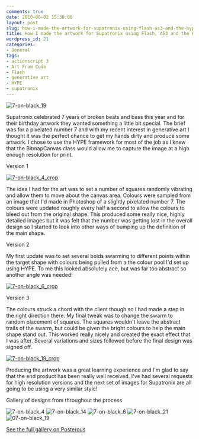 ```yaml
---
comments: true
date: 2010-06-02 15:30:00
layout: post
slug: how-i-made-the-artwork-for-supatronix-using-flash-as3-and-the-hype-framework
title: How I made the artwork for Supatronix using Flash, AS3 and the HYPE Framework
wordpress_id: 21
categories:
- General
tags:
- actionscript 3
- Art From Code
- Flash
- generative art
- HYPE
- supatronix
---
```



    


![7-on-black_19](http://ianthomasnet.files.wordpress.com/2010/06/7-on-black_19.png?w=212)




Supatronix celebrated 7 years of broken beats and bass this year and for their birthday artwork they wanted something a little bit special. The brief was for a pixelated number 7 and with my recent interest in generative art I thought it was the perfect chance to get my hands dirty and produce some artwork.  I chose to use the HYPE framework for most of the job as I knew that the BitmapCanvas class would allow me to capture the image at a high enough resolution for print.





Version 1






[![7-on-black_4_crop](http://ianthomasnet.files.wordpress.com/2010/06/7-on-black_4_crop.png?w=300)](http://ianthomasnet.files.wordpress.com/2010/06/7-on-black_4_crop.png)




The idea I had for the art was to set a number of squares randomly vibrating and allow them to move about the canvas area. Colours were sampled from an image that I'd made in Photoshop of a slightly pixelated number 7. The colours were updated roughly every half a second to allow the colours to bleed out from the original shape.  This produced some really nice, highly detailed images but it was felt that the number was getting lost in the overall design so I started to look into other ways of bumping up the definition of the main shape.





Version 2





My first update was to set several boids swarming to different points within the target shape with colours being pulled from a the colour pool I'd set up using HYPE. To me this looked absolutely ace, but was far too abstract so another angle was needed!



[![7-on-black_6_crop](http://ianthomasnet.files.wordpress.com/2010/06/7-on-black_6_crop.png?w=300)](http://ianthomasnet.files.wordpress.com/2010/06/7-on-black_6_crop.png)









Version 3





The colours struck a chord with the client though so I had made a step in the right direction there. My final tweak was to change the swarm to random placement of squares. The squares wouldn't leave the abstract trails of the swarm, but could be given the bright colours to help the main shape stand out. This worked really nicely and created the exact effect that I was after. Several variations and sizes followed before the final design was signed off.



[![7-on-black_19_crop](http://ianthomasnet.files.wordpress.com/2010/06/7-on-black_19_crop.png?w=300)](http://ianthomasnet.files.wordpress.com/2010/06/7-on-black_19_crop.png)




Producing the artwork was a great learning experience and I'm glad to say that the end product has been really well received. I've had several requests for high resolution versions and the next set of images for Supatronix are all going to be using a very similar style!





Gallery of designs from throughout the process






![7-on-black_4](http://ianthomasnet.files.wordpress.com/2010/06/7-on-black_4.png?w=212)
![7-on-black_14](http://ianthomasnet.files.wordpress.com/2010/06/7-on-black_14.png?w=212)
![7-on-black_6](http://ianthomasnet.files.wordpress.com/2010/06/7-on-black_6.png?w=212)
![7-on-black_21](http://ianthomasnet.files.wordpress.com/2010/06/7-on-black_21.png?w=212)
![07-on-black_19](http://ianthomasnet.files.wordpress.com/2010/06/07-on-black_19.png?w=212)


[See the full gallery on Posterous](http://www.ian-thomas.net/how-i-made-the-artwork-for-supertronix-using)








  
